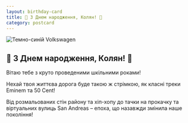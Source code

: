```yaml
---
layout: birthday-card
title: 🎂 З Днем народження, Колян! 🎉
category: postcard
---
```


<div class="card">
    <div class="card-image">
        <img src="{{site.baseurl}}/assets/images/kolyan-volkswagen-graffiti.jpg" alt="Темно-синій Volkswagen">
    </div>
    <h2>🎂 З Днем народження, Колян! 🎉</h2>
    <div class="greeting-message">
        <p>Вітаю тебе з круто проведеними шкільними роками!</p>
        <p>Нехай твоя життєва дорога буде такою ж стрімкою, як класні треки Eminem та 50 Cent!</p>
    </div>
    <div class="cool-message">
        <p>
          Від розмальованих стін району та хіп-хопу до тачки на прокачку та віртуальних вулиць San Andreas – епоха, що
          назавжди змінила наше покоління!
        </p>
    </div>
</div>
